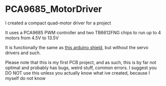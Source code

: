 # PCA9685_MotorDriver
I created a compact quad-motor driver for a project

It uses a PCA9685 PWM controller and two TB6612FNG chips to run up to 4 motors from 4.5V to 13.5V

It is functionally the same as [this arduino shield](https://learn.adafruit.com/adafruit-motor-shield-v2-for-arduino/overview), but without the servo drivers and such.

Please note that this is my first PCB project, and as such, this is by far not optimal and probably has bugs, weird stuff, common errors. I suggest you DO NOT use this unless you actually know what ive created, because I myself do not know
